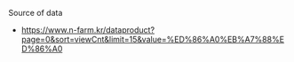 
Source of data
- https://www.n-farm.kr/dataproduct?page=0&sort=viewCnt&limit=15&value=%ED%86%A0%EB%A7%88%ED%86%A0

